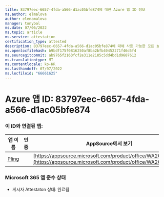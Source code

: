 ```yaml
---
title: 83797eec-6657-4fda-a566-d1ac05bfe874에 대한 Azure 앱 ID 정보
ms.author: elmalova
author: elenamalova
manager: tonybal
ms.date: 07/06/2022
ms.topic: article
ms.service: attestation
certification_type: attested
description: 83797eec-6657-4fda-a566-d1ac05bfe874에 대해 사용 가능한 모든 보안 및 규정 준수 정보입니다.
ms.openlocfilehash: b9bdf175f0816250af8ba2bfb40452271f46d5f4
ms.sourcegitcommit: ab9765f2163fcf2e311e2185c5dd4bd1d9687612
ms.translationtype: MT
ms.contentlocale: ko-KR
ms.lasthandoff: 07/07/2022
ms.locfileid: "66661625"
---
```

# <a name="azure-app-id-83797eec-6657-4fda-a566-d1ac05bfe874"></a>Azure 앱 ID: 83797eec-6657-4fda-a566-d1ac05bfe874


### <a name="apps-associated-with-this-id"></a>이 ID와 연결된 앱:
| **앱 이름** | **인증** | **AppSource에서 보기** |
|--------------|---------------|-----------------------|
| [Pling](../forward/WA200004294.md) |  | [https://appsource.microsoft.com/product/office/WA200004294](https://appsource.microsoft.com/product/office/WA200004294) |

### <a name="microsoft-365-app-compliance-status"></a>Microsoft 365 앱 준수 상태
- 게시자 Attestaton 상태: 완료됨
